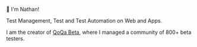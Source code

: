 👋 I'm Nathan!

Test Management, Test and Test Automation on Web and Apps.

I am the creator of [QoQa Beta](https://qblog.qoqa.ch/posts/5035), where I managed a community of 800+ beta testers.
